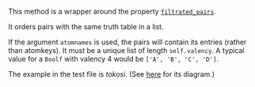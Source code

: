 This method is a wrapper around the property
[`filtrated_pairs`](../../properties/filtrated_pairs).

It orders pairs with the same truth table in a list.

If the argument `atomnames` is used,
the pairs will contain its entries (rather than atomkeys).
It must be a unique list of length `self.valency`.
A typical value for a `Boolf` with valency 4 would be `['A', 'B', 'C', 'D']`.

The example in the test file is *tokosi*.
(See [here](https://en.wikiversity.org/wiki/Studies_of_Euler_diagrams/bloated#tokosi) for its diagram.)
